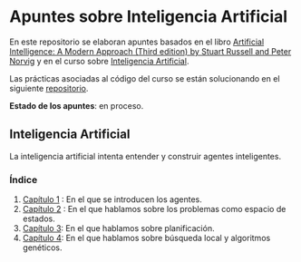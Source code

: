 # Apuntes sobre Inteligencia Artificial

En este repositorio se elaboran apuntes basados en el libro [Artificial Intelligence: A Modern Approach
(Third edition) by Stuart Russell and Peter Norvig](http://aima.cs.berkeley.edu) y en el curso sobre [Inteligencia Artificial](http://www.cs.us.es/cursos/iati/).

Las prácticas asociadas al código del curso se están solucionando en el siguiente [repositorio](https://github.com/EduPH/IA-Practicas).


**Estado de los apuntes**: en proceso. 

## Inteligencia Artificial

La inteligencia artificial intenta entender y construir agentes inteligentes. 

### Índice

1. [Capítulo 1](https://github.com/EduPH/Apuntes-IA/blob/master/Capitulo%201.md) : En el que se introducen los agentes.
2. [Capítulo 2](https://github.com/EduPH/Apuntes-IA/blob/master/Capitulo%202.md) : En el que hablamos sobre los problemas como espacio de estados.
3. [Capítulo
   3](https://github.com/EduPH/Apuntes-IA/blob/master/Capitulo%203.md):
   En el que hablamos sobre planificación. 
4. [Capítulo
   4](https://github.com/EduPH/Apuntes-IA/blob/master/Capitulo%204.md):
   En el que hablamos sobre búsqueda local y algoritmos genéticos. 


